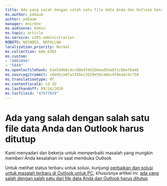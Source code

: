 ```yaml
---
title: Ada yang salah dengan salah satu file data Anda dan Outlook harus ditutup
ms.author: pebaum
author: pebaum
manager: mnirkhe
ms.audience: Admin
ms.topic: article
ms.service: o365-administration
ROBOTS: NOINDEX, NOFOLLOW
localization_priority: Normal
ms.collection: Adm_O365
ms.custom:
- "9003094"
- "5849"
ms.openlocfilehash: b3e5d4b8c4cc88b4fdd166eed5da831c0bef0a46
ms.sourcegitcommit: c6692ce0fa1358ec3529e59ca0ecdfdea4cdc759
ms.translationtype: MT
ms.contentlocale: id-ID
ms.lasthandoff: 09/14/2020
ms.locfileid: "47677029"
---
```

# <a name="something-is-wrong-with-one-of-your-data-files-and-outlook-needs-to-close"></a>Ada yang salah dengan salah satu file data Anda dan Outlook harus ditutup

Kami menyadari dan bekerja untuk memperbaiki masalah yang mungkin memberi Anda kesalahan ini saat membuka Outlook

Untuk melihat status terbaru untuk solusi, kunjungi  [perbaikan dan solusi untuk masalah terbaru di Outlook untuk PC](https://support.microsoft.com/office/ecf61305-f84f-4e13-bb73-95a214ac1230), khususnya artikel ini: [ada yang salah dengan salah satu dari file data Anda dan Outlook harus ditutup](https://support.microsoft.com/office/a3b59934-2446-4f2a-bd25-58f88188b9b2)
